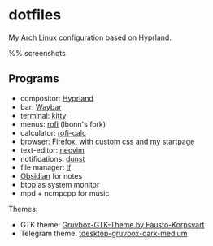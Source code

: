 # dotfiles

My [Arch Linux](https://wiki.archlinux.org/title/Arch_Linux) configuration based on Hyprland.

%% screenshots

## Programs

- compositor: [Hyprland](https://hyprland.org/)
- bar: [Waybar](https://github.com/Alexays/Waybar)
- terminal: [kitty](https://sw.kovidgoyal.net/kitty/)
- menus: [rofi](https://github.com/lbonn/rofi) (lbonn's fork)
- calculator: [rofi-calc](https://github.com/svenstaro/rofi-calc)
- browser: Firefox, with custom css and [my startpage](https://github.com/ormai/NewTab)
- text-editor: [neovim](https://neovim.io/)
- notifications: [dunst](https://github.com/dunst-project/dunst)
- file manager: [lf](https://github.com/gokcehan/lf)
- [Obsidian](https://obsidian.md/) for notes
- btop as system monitor
- mpd + ncmpcpp for music

Themes:
- GTK theme: [Gruvbox-GTK-Theme by Fausto-Korpsvart](https://github.com/Fausto-Korpsvart/Gruvbox-GTK-Theme) 
- Telegram theme: [tdesktop-gruvbox-dark-medium](https://github.com/ttohin/tdesktop-gruvbox-dark-medium)
